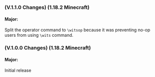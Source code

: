 ### **(V.1.1.0 Changes) (1.18.2 Minecraft)**

#### Major:
Split the operator command to `\witsop` because it was preventing no-op users from using `\wits` command.


### **(V.1.0.0 Changes) (1.18.2 Minecraft)**

#### Major:
Initial release